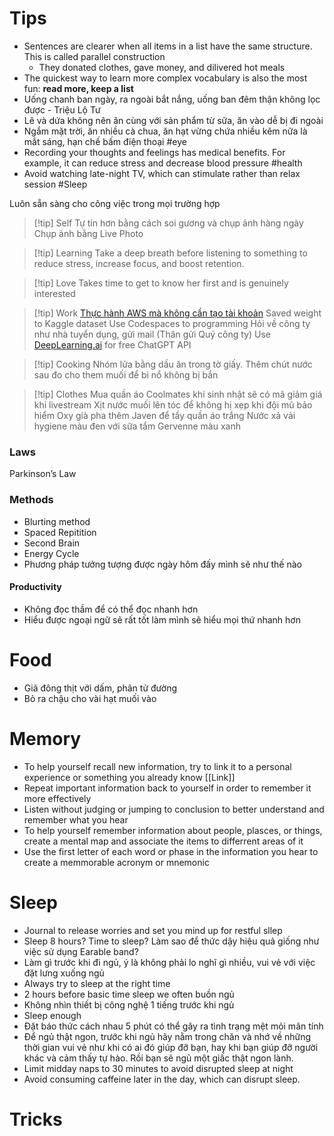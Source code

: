 # Tips

- Sentences are clearer when all items in a list have the same structure. This is called parallel construction
	- They donated clothes, gave money, and dilivered hot meals
- The quickest way to learn more complex vocabulary is also the most fun: **read more, keep a list**
- Uống chanh ban ngày, ra ngoài bắt nắng, uống ban đêm thận không lọc được - Triệu Lộ Tư
- Lê và dứa không nên ăn cùng với sản phẩm từ sữa, ăn vào dễ bị đi ngoài
- Ngắm mặt trời, ăn nhiều cà chua, ăn hạt vừng chứa nhiều kẽm nữa là mắt sáng, hạn chế bấm điện thoại #eye
- Recording your thoughts and feelings has medical benefits. For example, it can reduce stress and decrease blood pressure #health 
- Avoid watching late-night TV, which can stimulate rather than relax session #Sleep

Luôn sẵn sàng cho công việc trong mọi trường hợp

> [!tip] Self
> Tự tin hơn bằng cách soi gương và chụp ảnh hàng ngày
> Chụp ảnh bằng Live Photo

> [!tip] Learning
> Take a deep breath before listening to something to reduce stress, increase focus, and boost retention.

> [!tip] Love
> Takes time to get to know her first and is genuinely interested

> [!tip] Work
> [Thực hành AWS mà không cần tạo tài khoản](https://devopsvn.tech/aws-practice/thuc-hanh-aws-ma-khong-can-tao-tai-khoan)
> Saved weight to Kaggle dataset
> Use Codespaces to programming
> Hỏi về công ty như nhà tuyển dụng, gửi mail (Thân gửi Quý công ty)
> Use [DeepLearning.ai](http://deeplearning.ai/) for free ChatGPT API

> [!tip] Cooking
> Nhóm lửa bằng dầu ăn trong tờ giấy.
> Thêm chút nước sau đo cho them muối để bì nổ không bị bắn

> [!tip] Clothes
> Mua quần áo Coolmates khi sinh nhật sẽ có mã giảm giá khi livestream
> Xịt nước muối lên tóc để không hị xẹp khi đội mũ bảo hiểm
> Oxy già pha thêm Javen để tẩy quần áo trắng
> Nước xả vải hygiene màu đen với sữa tắm Gervenne màu xanh

### Laws

Parkinson’s Law

### Methods

- Blurting method
- Spaced Repitition
- Second Brain
- Energy Cycle
- Phương pháp tưởng tượng được ngày hôm đấy mình sẽ như thế nào

#### Productivity

- Không đọc thầm để có thể đọc nhanh hơn
- Hiểu được ngoại ngữ sẽ rất tốt làm mình sẽ hiểu mọi thứ nhanh hơn

# Food

- Giã đông thịt với dấm, phân tử đường 
- Bỏ ra chậu cho vài hạt muối vào

# Memory

- To help yourself recall new information, try to link it to a personal experience or something you already know [[Link]]
- Repeat important information back to yourself in order to remember it more effectively 
- Listen without judging or jumping to conclusion to better understand and remember what you hear
- To help yourself remember information about people, plasces, or things, create a mental map and associate the items to differrent areas of it
- Use the first letter of each word or phase in the information you hear to create a memmorable acronym or mnemonic

# Sleep

- Journal to release worries and set you mind up for restful sllep
- Sleep 8 hours? Time to sleep? Làm sao để thức dậy hiệu quả giống như việc sử dụng Earable band?
- Làm gì trước khi đi ngủ, ý là không phải lo nghĩ gì nhiều, vui vẻ với việc đặt lưng xuống ngủ
- Always try to sleep at the right time
- 2 hours before basic time sleep we often buồn ngủ
- Không nhìn thiết bị công nghệ 1 tiếng trước khi ngủ
- Sleep enough
- Đặt báo thức cách nhau 5 phút có thể gây ra tình trạng mệt mỏi mãn tính
- Để ngủ thật ngon, trước khi ngủ hãy nằm trong chăn và nhớ về những thời gian vui vẻ như khi có ai đó giúp đỡ bạn, hay khi bạn giúp đỡ người khác và cảm thấy tự hào. Rồi bạn sẽ ngủ một giấc thật ngon lành.
- Limit midday naps to 30 minutes to avoid disrupted sleep at night
- Avoid consuming caffeine later in the day, which can disrupt sleep.
# Tricks